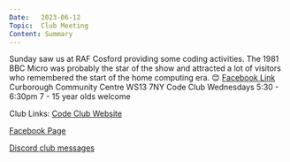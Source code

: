 ```yaml
---
Date:   2023-06-12
Topic:  Club Meeting
Content: Summary
---
```

Sunday saw us at RAF Cosford providing some coding activities. The 1981 BBC Micro was probably the star of the show and attracted a lot of visitors who remembered the start of the home computing era. 😊
[Facebook Link](https://www.facebook.com/720665616418529/posts/767816035036820)
Curborough Community Centre
WS13 7NY
Code Club
Wednesdays 5:30 - 6:30pm
7 - 15 year olds welcome

Club Links:
[Code Club Website](https://lichfield-code-club.github.io/)

[Facebook Page](https://www.facebook.com/LichfieldCoders)

[Discord club messages](https://discord.gg/szz6xGK)

